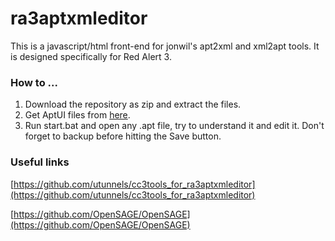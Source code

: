 # ra3aptxmleditor
This is a javascript/html front-end for jonwil's apt2xml and xml2apt tools. It is designed specifically for Red Alert 3.

### How to ...

1. Download the repository as zip and extract the files.
2. Get AptUI files from [here](https://www.moddb.com/games/cc-red-alert-3/downloads/ra3-mod-ui-source-pack).
3. Run start.bat and open any .apt file, try to understand it and edit it. Don't forget to backup before hitting the Save button.

### Useful links
[https://github.com/utunnels/cc3tools_for_ra3aptxmleditor](https://github.com/utunnels/cc3tools_for_ra3aptxmleditor)

[https://github.com/OpenSAGE/OpenSAGE](https://github.com/OpenSAGE/OpenSAGE)
